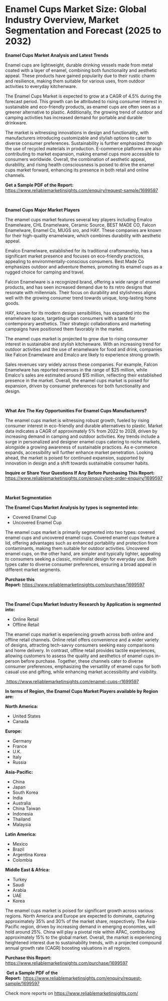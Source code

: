 <p><h1>Enamel Cups Market Size: Global Industry Overview, Market Segmentation and Forecast (2025 to 2032)</h1></p><p><strong>Enamel Cups Market Analysis and Latest Trends</strong></p>
<p><p>Enamel cups are lightweight, durable drinking vessels made from metal coated with a layer of enamel, combining both functionality and aesthetic appeal. These products have gained popularity due to their rustic charm and resilience, making them suitable for various uses, from outdoor activities to everyday kitchenware.</p><p>The Enamel Cups Market is expected to grow at a CAGR of 4.5% during the forecast period. This growth can be attributed to rising consumer interest in sustainable and eco-friendly products, as enamel cups are often seen as a greener alternative to plastic. Additionally, the growing trend of outdoor and camping activities has increased demand for portable and durable drinkware. </p><p>The market is witnessing innovations in design and functionality, with manufacturers introducing customizable and stylish options to cater to diverse consumer preferences. Sustainability is further emphasized through the use of recycled materials in production. E-commerce platforms are also contributing to market expansion, making enamel cups more accessible to consumers worldwide. Overall, the combination of aesthetic appeal, durability, and rising health consciousness is poised to drive the enamel cups market forward, enhancing its presence in both retail and online channels.</p></p>
<p><strong>Get a Sample PDF of the Report:&nbsp;</strong> <a href="https://www.reliablemarketinsights.com/enquiry/request-sample/1699597?utm_campaign=1938&utm_medium=2&utm_source=Github&utm_content=ia&utm_term=05042025&utm_id=enamel-cups">https://www.reliablemarketinsights.com/enquiry/request-sample/1699597</a></p>
<p>&nbsp;</p>
<p><strong>Enamel Cups Major Market Players</strong></p>
<p><p>The enamel cups market features several key players including Emalco Enamelware, CHL Enamelware, Ceramic Source, BEST MADE CO, Falcon Enamelware, Enamel Co, MUGS sro, and HAY. These companies are known for their high-quality enamelware, which combines durability with aesthetic appeal.</p><p>Emalco Enamelware, established for its traditional craftsmanship, has a significant market presence and focuses on eco-friendly practices, appealing to environmentally-conscious consumers. Best Made Co emphasizes outdoor and adventure themes, promoting its enamel cups as a rugged choice for camping and travel.</p><p>Falcon Enamelware is a recognized brand, offering a wide range of enamel products, and has seen increased demand due to its retro designs that resonate with millennials. Their focus on durability and stylishness aligns well with the growing consumer trend towards unique, long-lasting home goods. </p><p>HAY, known for its modern design sensibilities, has expanded into the enamelware space, targeting urban consumers with a taste for contemporary aesthetics. Their strategic collaborations and marketing campaigns have positioned them favorably in the market.</p><p>The enamel cups market is projected to grow due to rising consumer interest in sustainable and stylish kitchenware. With an increasing trend for outdoor activities and the use of enamelware for food and drink, companies like Falcon Enamelware and Emalco are likely to experience strong growth.</p><p>Sales revenues vary widely across these companies. For example, Falcon Enamelware has reported revenues in the range of $25 million, while Emalco's sales are estimated around $15 million, reflecting their established presence in the market. Overall, the enamel cups market is poised for expansion, driven by consumer preferences for both functionality and design.</p></p>
<p>&nbsp;</p>
<p><strong>What Are The Key Opportunities For Enamel Cups Manufacturers?</strong></p>
<p><p>The enamel cups market is witnessing robust growth, fueled by rising consumer interest in eco-friendly and durable alternatives to plastic. Market data indicates a CAGR of approximately 5% from 2022 to 2028, driven by increasing demand in camping and outdoor activities. Key trends include a surge in personalized and designer enamel cups catering to niche markets, alongside a growing awareness of sustainable practices. As e-commerce expands, accessibility will further enhance market penetration. Looking ahead, the market is poised for continued expansion, supported by innovation in design and a shift towards sustainable consumer habits.</p></p>
<p><strong>Inquire or Share Your Questions If Any Before Purchasing This Report:</strong> <a href="https://www.reliablemarketinsights.com/enquiry/pre-order-enquiry/1699597?utm_campaign=1938&utm_medium=2&utm_source=Github&utm_content=ia&utm_term=05042025&utm_id=enamel-cups">https://www.reliablemarketinsights.com/enquiry/pre-order-enquiry/1699597</a></p>
<p>&nbsp;</p>
<p><strong>Market Segmentation</strong></p>
<p><strong>The Enamel Cups Market Analysis by types is segmented into:</strong></p>
<p><ul><li>Covered Enamel Cup</li><li>Uncovered Enamel Cup</li></ul></p>
<p><p>The enamel cups market is primarily segmented into two types: covered enamel cups and uncovered enamel cups. Covered enamel cups feature a lid, offering advantages such as enhanced portability and protection from contaminants, making them suitable for outdoor activities. Uncovered enamel cups, on the other hand, are simpler and typically lighter, appealing to consumers seeking a classic, minimalist design for everyday use. Both types cater to diverse consumer preferences, ensuring a broad appeal in different market segments.</p></p>
<p><strong>Purchase this Report:&nbsp;</strong><a href="https://www.reliablemarketinsights.com/purchase/1699597?utm_campaign=1938&utm_medium=2&utm_source=Github&utm_content=ia&utm_term=05042025&utm_id=enamel-cups">https://www.reliablemarketinsights.com/purchase/1699597</a></p>
<p>&nbsp;</p>
<p><strong>The Enamel Cups Market Industry Research by Application is segmented into:</strong></p>
<p><ul><li>Online Retail</li><li>Offline Retail</li></ul></p>
<p><p>The enamel cups market is experiencing growth across both online and offline retail channels. Online retail offers convenience and a wider variety of designs, attracting tech-savvy consumers seeking easy comparisons and home delivery. In contrast, offline retail provides tactile experiences, allowing customers to assess the quality and aesthetics of enamel cups in-person before purchase. Together, these channels cater to diverse consumer preferences, emphasizing the versatility of enamel cups for both casual use and gifting, while enhancing market accessibility and visibility.</p></p>
<p><a href="https://www.reliablemarketinsights.com/enamel-cups-r1699597?utm_campaign=1938&utm_medium=2&utm_source=Github&utm_content=ia&utm_term=05042025&utm_id=enamel-cups">&nbsp;https://www.reliablemarketinsights.com/enamel-cups-r1699597</a></p>
<p><strong>In terms of Region, the Enamel Cups Market Players available by Region are:</strong></p>
<p>
    <p> <strong> North America: </strong>
        <ul>
            <li>United States</li>
            <li>Canada</li>
        </ul>
        </p> 
    <p> <strong> Europe: </strong>
        <ul>
            <li>Germany</li>
            <li>France</li>
            <li>U.K.</li>
            <li>Italy</li>
            <li>Russia</li>
        </ul>
        </p> 
    <p> <strong> Asia-Pacific: </strong>
        <ul>
            <li>China</li>
            <li>Japan</li>
            <li>South Korea</li>
            <li>India</li>
            <li>Australia</li>
            <li>China Taiwan</li>
            <li>Indonesia</li>
            <li>Thailand</li>
            <li>Malaysia</li>
        </ul>
        </p> 
    <p> <strong> Latin America: </strong>
        <ul>
            <li>Mexico</li>
            <li>Brazil</li>
            <li>Argentina Korea</li>
            <li>Colombia</li>
        </ul>
        </p> 
    <p> <strong> Middle East & Africa: </strong>
        <ul>
            <li>Turkey</li>
            <li>Saudi</li>
            <li>Arabia</li>
            <li>UAE</li>
            <li>Korea</li>
        </ul>
    </p>
    </p>
<p><p>The enamel cups market is poised for significant growth across various regions. North America and Europe are expected to dominate, capturing approximately 35% and 30% of the market share, respectively. The Asia-Pacific region, driven by increasing demand in emerging economies, will hold around 25%. China will play a pivotal role within APAC, contributing approximately 15% to the global market. Overall, the market is experiencing heightened interest due to sustainability trends, with a projected compound annual growth rate (CAGR) boosting valuations in all regions.</p></p>
<p><strong>Purchase this Report: </strong><a href="https://www.reliablemarketinsights.com/purchase/1699597?utm_campaign=1938&utm_medium=2&utm_source=Github&utm_content=ia&utm_term=05042025&utm_id=enamel-cups">https://www.reliablemarketinsights.com/purchase/1699597</a></p>
<p>&nbsp;<strong>Get a Sample PDF of the Report:&nbsp;&nbsp;</strong><a href="https://www.reliablemarketinsights.com/enquiry/request-sample/1699597?utm_campaign=1938&utm_medium=2&utm_source=Github&utm_content=ia&utm_term=05042025&utm_id=enamel-cups">https://www.reliablemarketinsights.com/enquiry/request-sample/1699597</a></p>
<p><strong></strong></p>
<p>Check more reports on <a href="https://www.reliablemarketinsights.com/?utm_campaign=1938&utm_medium=2&utm_source=Github&utm_content=ia&utm_term=05042025&utm_id=enamel-cups">https://www.reliablemarketinsights.com/</a></p>